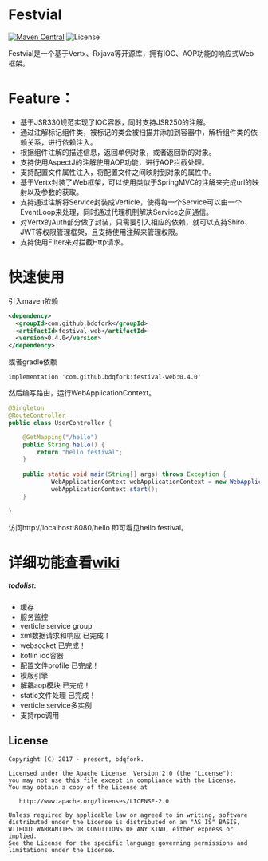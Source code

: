 # Festvial
[![Maven Central](https://img.shields.io/maven-central/v/com.github.bdqfork/festival-web.svg?label=Maven%20Central)](https://search.maven.org/search?q=g:%22com.github.bdqfork%22%20AND%20a:%22festival-web%22)
![License](https://img.shields.io/github/license/bdqfork/festival.svg)

Festvial是一个基于Vertx、Rxjava等开源库，拥有IOC、AOP功能的响应式Web框架。

# Feature：

* 基于JSR330规范实现了IOC容器，同时支持JSR250的注解。
* 通过注解标记组件类，被标记的类会被扫描并添加到容器中，解析组件类的依赖关系，进行依赖注入。
* 根据组件注解的描述信息，返回单例对象，或者返回新的对象。
* 支持使用AspectJ的注解使用AOP功能，进行AOP拦截处理。
* 支持配置文件属性注入，将配置文件之间映射到对象的属性中。
* 基于Vertx封装了Web框架，可以使用类似于SpringMVC的注解来完成url的映射以及参数的获取。
* 支持通过注解将Service封装成Verticle，使得每一个Service可以由一个EventLoop来处理，同时通过代理机制解决Service之间通信。
* 对Vertx的Auth部分做了封装，只需要引入相应的依赖，就可以支持Shiro、JWT等权限管理框架，且支持使用注解来管理权限。
* 支持使用Filter来对拦截Http请求。

# 快速使用

引入maven依赖
```xml
<dependency>
  <groupId>com.github.bdqfork</groupId>
  <artifactId>festival-web</artifactId>
  <version>0.4.0</version>
</dependency>
```

或者gradle依赖
```
implementation 'com.github.bdqfork:festival-web:0.4.0'
```

然后编写路由，运行WebApplicationContext。
```java
@Singleton
@RouteController
public class UserController {

    @GetMapping("/hello")
    public String hello() {
        return "hello festival";
    }
    
    public static void main(String[] args) throws Exception {
            WebApplicationContext webApplicationContext = new WebApplicationContext("cn.bdqfork.example");
            webApplicationContext.start();
    }

}
```
访问http://localhost:8080/hello 即可看见hello festival。

# 详细功能查看[wiki](https://github.com/bdqfork/festival/wiki)

##### todolist:
+ 缓存
+ 服务监控
+ verticle service group
+ xml数据请求和响应 已完成！
+ websocket 已完成！
+ kotlin ioc容器
+ 配置文件profile 已完成！
+ 模版引擎
+ 解耦aop模块 已完成！
+ static文件处理 已完成！
+ verticle service多实例
+ 支持rpc调用

License
-------

    Copyright (C) 2017 - present, bdqfork.

    Licensed under the Apache License, Version 2.0 (the "License");
    you may not use this file except in compliance with the License.
    You may obtain a copy of the License at

       http://www.apache.org/licenses/LICENSE-2.0

    Unless required by applicable law or agreed to in writing, software
    distributed under the License is distributed on an "AS IS" BASIS,
    WITHOUT WARRANTIES OR CONDITIONS OF ANY KIND, either express or implied.
    See the License for the specific language governing permissions and
    limitations under the License.
